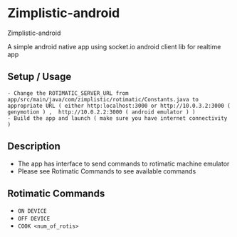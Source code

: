 # Zimplistic-android
Zimplistic-android

A simple android native app using socket.io android client lib for realtime app

## Setup / Usage 

```
- Change the ROTIMATIC_SERVER_URL from  app/src/main/java/com/zimplistic/rotimatic/Constants.java to appropriate URL ( either http:localhost:3000 or http://10.0.3.2:3000 ( genymotion ) ,  http://10.0.2.2:3000 ( android emulator ) )
- Build the app and launch ( make sure you have internet connectivity )
```

## Description
- The app has interface to send commands to rotimatic machine emulator
- Please see Rotimatic Commands to see available commands 

## Rotimatic Commands
- `ON DEVICE`
- `OFF DEVICE`
- `COOK <num_of_rotis>`

